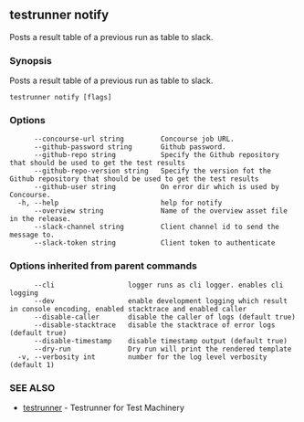 ## testrunner notify

Posts a result table of a previous run as table to slack.

### Synopsis

Posts a result table of a previous run as table to slack.

```
testrunner notify [flags]
```

### Options

```
      --concourse-url string         Concourse job URL.
      --github-password string       Github password.
      --github-repo string           Specify the Github repository that should be used to get the test results
      --github-repo-version string   Specify the version fot the Github repository that should be used to get the test results
      --github-user string           On error dir which is used by Concourse.
  -h, --help                         help for notify
      --overview string              Name of the overview asset file in the release.
      --slack-channel string         Client channel id to send the message to.
      --slack-token string           Client token to authenticate
```

### Options inherited from parent commands

```
      --cli                  logger runs as cli logger. enables cli logging
      --dev                  enable development logging which result in console encoding, enabled stacktrace and enabled caller
      --disable-caller       disable the caller of logs (default true)
      --disable-stacktrace   disable the stacktrace of error logs (default true)
      --disable-timestamp    disable timestamp output (default true)
      --dry-run              Dry run will print the rendered template
  -v, --verbosity int        number for the log level verbosity (default 1)
```

### SEE ALSO

* [testrunner](testrunner.md)	 - Testrunner for Test Machinery

